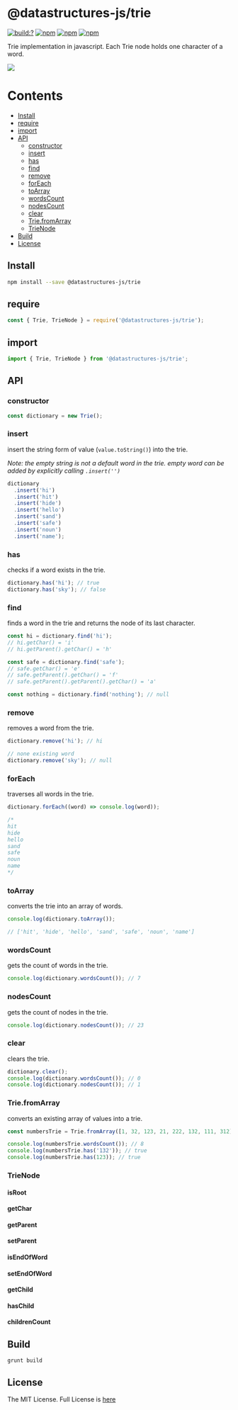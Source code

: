 # @datastructures-js/trie

[![build:?](https://travis-ci.org/datastructures-js/trie.svg?branch=master)](https://travis-ci.org/datastructures-js/trie) 
[![npm](https://img.shields.io/npm/v/@datastructures-js/trie.svg)](https://www.npmjs.com/package/@datastructures-js/trie)
[![npm](https://img.shields.io/npm/dm/@datastructures-js/trie.svg)](https://www.npmjs.com/package/@datastructures-js/trie) [![npm](https://img.shields.io/badge/node-%3E=%206.0-blue.svg)](https://www.npmjs.com/package/@datastructures-js/trie)

Trie implementation in javascript. Each Trie node holds one character of a word.

<img src="https://user-images.githubusercontent.com/6517308/121813242-859a9700-cc6b-11eb-99c0-49e5bb63005b.jpg">

# Contents
* [Install](#install)
* [require](#require)
* [import](#import)
* [API](#api)
  * [constructor](#constructor)
  * [insert](#insert)
  * [has](#has)
  * [find](#find)
  * [remove](#remove)
  * [forEach](#foreach)
  * [toArray](#toarray)
  * [wordsCount](#wordsCount)
  * [nodesCount](#nodesCount)
  * [clear](#clear)
  * [Trie.fromArray](#triefromarray)
  * [TrieNode](#trienode)
 * [Build](#build)
 * [License](#license)

## Install

```sh
npm install --save @datastructures-js/trie
```

## require

```js
const { Trie, TrieNode } = require('@datastructures-js/trie');
```

## import

```js
import { Trie, TrieNode } from '@datastructures-js/trie';
```

## API

### constructor

```js
const dictionary = new Trie();
```

### insert
insert the string form of value (`value.toString()`) into the trie.

*Note: the empty string is not a default word in the trie. empty word can be added by explicitly calling `.insert('')`*

```js
dictionary
  .insert('hi')
  .insert('hit')
  .insert('hide')
  .insert('hello')
  .insert('sand')
  .insert('safe')
  .insert('noun')
  .insert('name');
```

### has
checks if a word exists in the trie.

```js
dictionary.has('hi'); // true
dictionary.has('sky'); // false
```

### find
finds a word in the trie and returns the node of its last character.

```js
const hi = dictionary.find('hi');
// hi.getChar() = 'i'
// hi.getParent().getChar() = 'h'

const safe = dictionary.find('safe');
// safe.getChar() = 'e'
// safe.getParent().getChar() = 'f'
// safe.getParent().getParent().getChar() = 'a'

const nothing = dictionary.find('nothing'); // null
```

### remove
removes a word from the trie.

```js
dictionary.remove('hi'); // hi

// none existing word
dictionary.remove('sky'); // null
```

### forEach
traverses all words in the trie.

```js
dictionary.forEach((word) => console.log(word));

/*
hit
hide
hello
sand
safe
noun
name
*/
```

### toArray
converts the trie into an array of words.

```js
console.log(dictionary.toArray());

// ['hit', 'hide', 'hello', 'sand', 'safe', 'noun', 'name']
```

### wordsCount
gets the count of words in the trie.

```js
console.log(dictionary.wordsCount()); // 7
```

### nodesCount
gets the count of nodes in the trie.

```js
console.log(dictionary.nodesCount()); // 23
```

### clear
clears the trie.

```js
dictionary.clear();
console.log(dictionary.wordsCount()); // 0
console.log(dictionary.nodesCount()); // 1
```

### Trie.fromArray
converts an existing array of values into a trie.

```js
const numbersTrie = Trie.fromArray([1, 32, 123, 21, 222, 132, 111, 312]);

console.log(numbersTrie.wordsCount()); // 8
console.log(numbersTrie.has('132')); // true
console.log(numbersTrie.has(123)); // true
```

### TrieNode

#### isRoot

#### getChar

#### getParent

#### setParent

#### isEndOfWord

#### setEndOfWord

#### getChild

#### hasChild

#### childrenCount

## Build
```
grunt build
```

## License
The MIT License. Full License is [here](https://github.com/datastructures-js/trie/blob/master/LICENSE)
